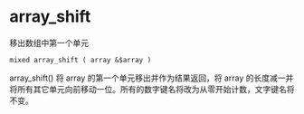 # array\_shift

移出数组中第一个单元

```
mixed array_shift ( array &$array )
```

array\_shift\(\) 将 array 的第一个单元移出并作为结果返回，将 array 的长度减一并将所有其它单元向前移动一位。所有的数字键名将改为从零开始计数，文字键名将不变。







